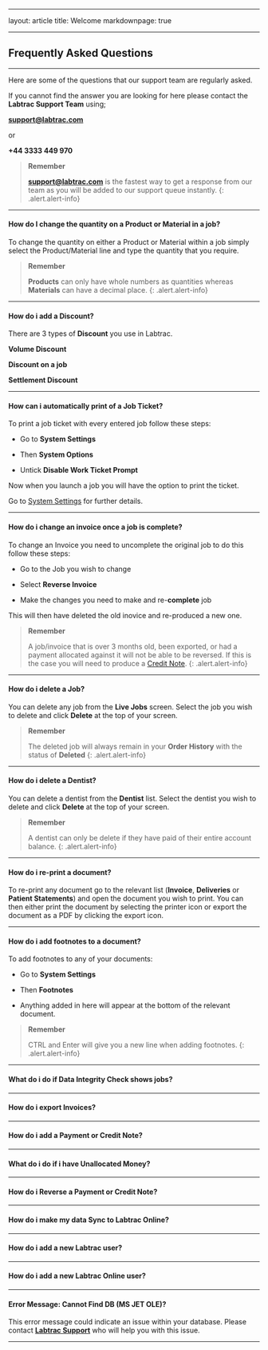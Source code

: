 ---
layout: article
title: Welcome
markdownpage: true
- - -

## Frequently Asked Questions

- - -

Here are some of the questions that our support team are regularly asked.

If you cannot find the answer you are looking for here please contact the **Labtrac Support Team** using;

<a name="supportfaq"></a>

**support@labtrac.com**

or

**+44 3333 449 970**

>**Remember**
>
>**support@labtrac.com** is the fastest way to get a response from our team as you will be added to our support queue instantly.
{: .alert.alert-info}

- - -

#### How do I change the quantity on a Product or Material in a job?

To change the quantity on either a Product or Material within a job simply select the Product/Material line and type the quantity that you require.

>**Remember**
>
>**Products** can only have whole numbers as quantities whereas **Materials** can have a decimal place.
{: .alert.alert-info}
- - -

#### How do i add a Discount?

There are 3 types of **Discount** you use in Labtrac.

**Volume Discount**

**Discount on a job**

**Settlement Discount**

- - - 

#### How can i automatically print of a Job Ticket?

To print a job ticket with every entered job follow these steps:

+ Go to **System Settings** 

+ Then **System Options**

+ Untick **Disable Work Ticket Prompt**

Now when you launch a job you will have the option to print the ticket.

Go to [System Settings](#systemsettings) for further details.

- - - 

#### How do i change an invoice once a job is complete?

To change an Invoice you need to uncomplete the original job to do this follow these steps:

+ Go to the Job you wish to change

+ Select **Reverse Invoice**

+ Make the changes you need to make and re-**complete** job

This will then have deleted the old inovice and re-produced a new one.

>**Remember**
>
> A job/invoice that is over 3 months old, been exported, or had a payment allocated against it will not be able to be reversed. If this is the case you will need to produce a [Credit Note](#CreditNote). 
{: .alert.alert-info}

- - - 

#### How do i delete a Job?

You can delete any job from the **Live Jobs** screen. Select the job you wish to delete and click **Delete** at the top of your screen.

>**Remember**
>
>The deleted job will always remain in your **Order History** with the status of **Deleted**
{: .alert.alert-info}

- - -

#### How do i delete a Dentist?

You can delete a dentist from the **Dentist** list. Select the dentist you wish to delete and click **Delete** at the top of your screen.

>**Remember**
>
>A dentist can only be delete if they have paid of their entire account balance.
{: .alert.alert-info}

- - -

#### How do i re-print a document?

To re-print any document go to the relevant list (**Invoice**, **Deliveries** or **Patient Statements**) and open the document you wish to print. You can then either print the document by selecting the printer icon or export the document as a PDF by clicking the export icon.

- - -

#### How do i add footnotes to a document?

To add footnotes to any of your documents:

+ Go to **System Settings**

+ Then **Footnotes**

+ Anything added in here will appear at the bottom of the relevant document.

>**Remember**
>
> CTRL and Enter will give you a new line when adding footnotes.
{: .alert.alert-info}

- - -

#### What do i do if Data Integrity Check shows jobs?

- - - 

#### How do i export Invoices?

- - -

#### How do i add a Payment or Credit Note?

- - - 

#### What do i do if i have Unallocated Money?

- - -

#### How do i Reverse a Payment or Credit Note?

- - -

#### How do i make my data Sync to Labtrac Online?

- - -

#### How do i add a new Labtrac user?

- - -

#### How do i add a new Labtrac Online user?

- - - 

#### Error Message: Cannot Find DB (MS JET OLE)?

This error message could indicate an issue within your database. Please contact [**Labtrac Support**](#supportfaq) who will help you with this issue.

- - -

